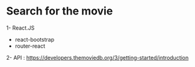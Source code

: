 # Search for the movie

1- React.JS

- react-bootstrap
- router-react

2- API : https://developers.themoviedb.org/3/getting-started/introduction
